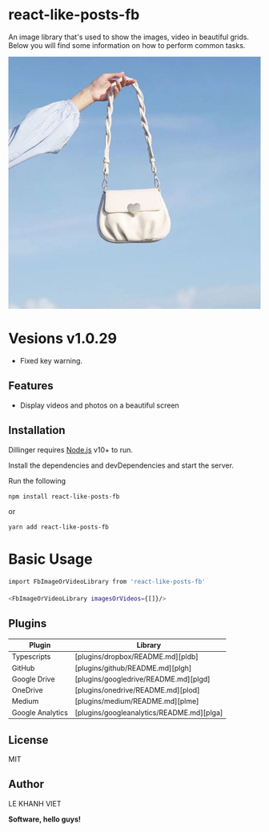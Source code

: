 # react-like-posts-fb

An image library that's used to show the images, video in beautiful grids.
Below you will find some information on how to perform common tasks.

![Screenshot](img/1.jpeg)

# Vesions v1.0.29

- Fixed key warning.

## Features

- Display videos and photos on a beautiful screen

## Installation

Dillinger requires [Node.js](https://nodejs.org/) v10+ to run.

Install the dependencies and devDependencies and start the server.

Run the following

```sh
npm install react-like-posts-fb
```

or

```sh
yarn add react-like-posts-fb
```

# Basic Usage

```sh
import FbImageOrVideoLibrary from 'react-like-posts-fb'

<FbImageOrVideoLibrary imagesOrVideos={[]}/>
```

## Plugins

| Plugin           | Library                                   |
| ---------------- | ----------------------------------------- |
| Typescripts      | [plugins/dropbox/README.md][pldb]         |
| GitHub           | [plugins/github/README.md][plgh]          |
| Google Drive     | [plugins/googledrive/README.md][plgd]     |
| OneDrive         | [plugins/onedrive/README.md][plod]        |
| Medium           | [plugins/medium/README.md][plme]          |
| Google Analytics | [plugins/googleanalytics/README.md][plga] |

## License

MIT

## Author

LE KHANH VIET

**Software, hello guys!**
